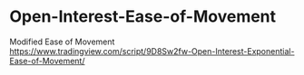 # Open-Interest-Ease-of-Movement
Modified Ease of Movement 
https://www.tradingview.com/script/9D8Sw2fw-Open-Interest-Exponential-Ease-of-Movement/
